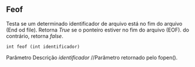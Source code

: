## Feof

Testa se um determinado identificador de arquivo está no fim do arquivo (End od file). Retorna *True* se o ponteiro estiver no fim do arquivo (EOF). do contrário, retorna *false*.
```
int feof (int identificador)
```
Parâmetro       Descrição
*identificador*   //Parâmetro retornado pelo fopen().

